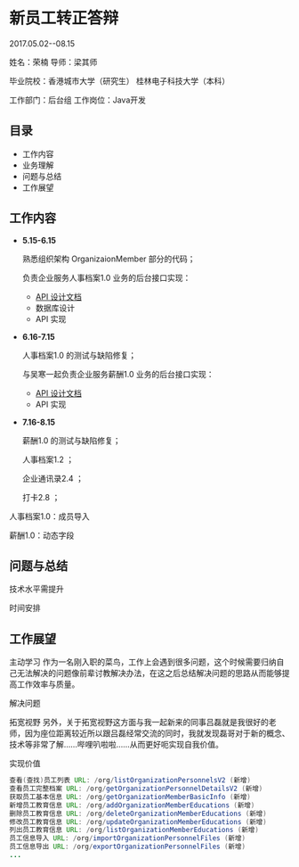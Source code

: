 # 新员工转正答辩

2017.05.02--08.15

姓名：荣楠                 导师：梁其师 

毕业院校：香港城市大学（研究生）   桂林电子科技大学（本科）

工作部门：后台组     工作岗位：Java开发

## **目录**

* 工作内容
* 业务理解
* 问题与总结
* 工作展望

## 工作内容

* **5.15-6.15** 

  熟悉组织架构 OrganizaionMember 部分的代码；

  负责企业服务人事档案1.0 业务的后台接口实现：

  * [API 设计文档](http://devops.lab.everhomes.com/projects/devops/wiki/Org_member_profile-11/edit)
  * 数据库设计
  * API 实现

* **6.16-7.15**

  人事档案1.0 的测试与缺陷修复；

  与吴寒一起负责企业服务薪酬1.0 业务的后台接口实现：

  * [API 设计文档](http://api-doc.lab.everhomes.com/salary-1.0/)
  * API 实现

* **7.16-8.15**

  薪酬1.0 的测试与缺陷修复；

  人事档案1.2 ；

  企业通讯录2.4 ；

  打卡2.8 ；




人事档案1.0：成员导入

薪酬1.0：动态字段






## 问题与总结

技术水平需提升

时间安排

## 工作展望

主动学习 作为一名刚入职的菜鸟，工作上会遇到很多问题，这个时候需要归纳自己无法解决的问题像前辈讨教解决办法，在这之后总结解决问题的思路从而能够提高工作效率与质量。

解决问题

拓宽视野 另外，关于拓宽视野这方面与我一起新来的同事吕磊就是我很好的老师，因为座位距离较近所以跟吕磊经常交流的同时，我就发现磊哥对于新的概念、技术等非常了解……哔哩叭啦啦……从而更好呃实现自我价值。

实现价值



  ```java
  查看(查找)员工列表 URL: /org/listOrganizationPersonnelsV2 (新增)
  查看员工完整档案 URL: /org/getOrganizationPersonnelDetailsV2 (新增)
  获取员工基本信息 URL: /org/getOrganizationMemberBasicInfo (新增)
  新增员工教育信息 URL: /org/addOrganizationMemberEducations (新增)
  删除员工教育信息 URL: /org/deleteOrganizationMemberEducations (新增)
  修改员工教育信息 URL: /org/updateOrganizationMemberEducations (新增)
  列出员工教育信息 URL: /org/listOrganizationMemberEducations (新增)
  员工信息导入 URL: /org/importOrganizationPersonnelFiles (新增)
  员工信息导出 URL: /org/exportOrganizationPersonnelFiles (新增)
  ...
  ```

  ​

  ​


